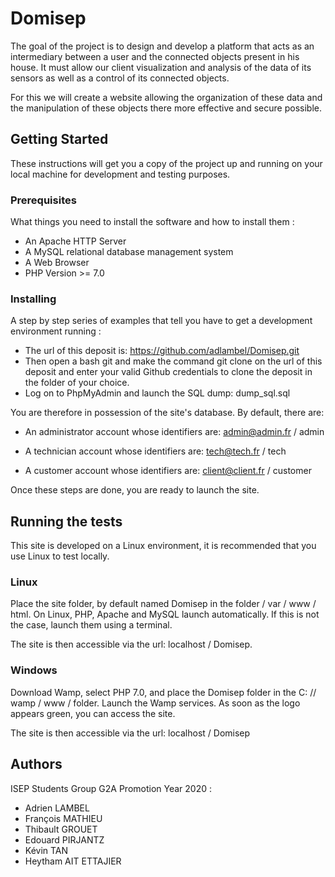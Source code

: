 # Domisep


The goal of the project is to design and develop a platform that acts as an intermediary between a user and the connected objects present in his house. It must allow our client visualization and analysis of the data of its sensors as well as a control of its connected objects.

For this we will create a website allowing the organization of these data and the manipulation of these objects there more effective and secure possible.

## Getting Started

These instructions will get you a copy of the project up and running on your local machine for development and testing purposes. 

### Prerequisites

What things you need to install the software and how to install them :

- An Apache HTTP Server
- A MySQL relational database management system
- A Web Browser
- PHP Version >= 7.0

### Installing

A step by step series of examples that tell you have to get a development environment running :


- The url of this deposit is: https://github.com/adlambel/Domisep.git
- Then open a bash git and make the command git clone on the url of this deposit and enter your valid Github credentials to clone the deposit in the folder of your choice.
- Log on to PhpMyAdmin and launch the SQL dump: dump_sql.sql

You are therefore in possession of the site's database.
By default, there are:

- An administrator account whose identifiers are: admin@admin.fr / admin

- A technician account whose identifiers are: tech@tech.fr / tech

- A customer account whose identifiers are: client@client.fr / customer

Once these steps are done, you are ready to launch the site.

## Running the tests


This site is developed on a Linux environment, it is recommended that you use Linux to test locally.

### Linux

Place the site folder, by default named Domisep in the folder / var / www / html.
On Linux, PHP, Apache and MySQL launch automatically. If this is not the case, launch them using a terminal.

The site is then accessible via the url: localhost / Domisep.

### Windows 

Download Wamp, select PHP 7.0, and place the Domisep folder in the C: // wamp / www / folder.
Launch the Wamp services. As soon as the logo appears green, you can access the site.

The site is then accessible via the url: localhost / Domisep

## Authors

ISEP Students Group G2A Promotion Year 2020 : 

- Adrien LAMBEL
- François MATHIEU
- Thibault GROUET
- Edouard PIRJANTZ
- Kévin TAN
- Heytham AIT ETTAJIER




